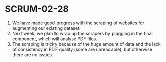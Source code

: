 # SCRUM-02-28
1. We have made good progress with the scraping of websites for augmenting our existing dataset.
2. Next week, we plan to wrap up the scrapers by plugging in the final component, which will analyse PDF files.
3. The scraping is tricky because of the huge amount of data and the lack of consistency in PDF quality (some are unreadable), but otherwise there are no issues.

